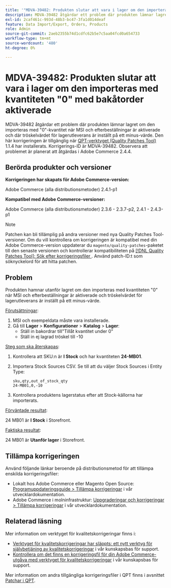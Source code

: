 ```yaml
---
title: '"MDVA-39482: Produkten slutar att vara i lager om den importeras med kvantiteten "0" och backorenheter är aktiverade"'
description: MDVA-39482 åtgärdar ett problem där produkten lämnar lagret om den importeras med "0"-kvantitet när MSI och efterbeställningar är aktiverade och där tröskelvärdet för lagerutleverans är inställt på ett minus-värde. Den här korrigeringen är tillgänglig när [QPT-verktyget (Quality Patches Tool)](https://experienceleague.adobe.com/en/docs/commerce-operations/upgrade-guide/patches/overview) 1.1.4 är installerat. Korrigerings-ID är MDVA-39482. Observera att problemet är planerat att åtgärdas i Adobe Commerce 2.4.4.
exl-id: 2caf461c-993d-48b3-bc47-3fa1d014deaf
feature: Data Import/Export, Orders, Products
role: Admin
source-git-commit: 2aeb2355b74d1cdfc62b5e7c5aa04fcd0a654733
workflow-type: tm+mt
source-wordcount: '480'
ht-degree: 0%

---
```


# MDVA-39482: Produkten slutar att vara i lager om den importeras med kvantiteten &quot;0&quot; med bakåtorder aktiverade

MDVA-39482 åtgärdar ett problem där produkten lämnar lagret om den importeras med &quot;0&quot;-kvantitet när MSI och efterbeställningar är aktiverade och där tröskelvärdet för lagerutleverans är inställt på ett minus-värde. Den här korrigeringen är tillgänglig när [QPT-verktyget (Quality Patches Tool)](https://experienceleague.adobe.com/en/docs/commerce-operations/upgrade-guide/patches/overview) 1.1.4 har installerats. Korrigerings-ID är MDVA-39482. Observera att problemet är planerat att åtgärdas i Adobe Commerce 2.4.4.

## Berörda produkter och versioner

**Korrigeringen har skapats för Adobe Commerce-version:**

Adobe Commerce (alla distributionsmetoder) 2.4.1-p1

**Kompatibel med Adobe Commerce-versioner:**

Adobe Commerce (alla distributionsmetoder) 2.3.6 - 2.3.7-p2, 2.4.1 - 2.4.3-p1

>[!NOTE]
>
>Patchen kan bli tillämplig på andra versioner med nya Quality Patches Tool-versioner. Om du vill kontrollera om korrigeringen är kompatibel med din Adobe Commerce-version uppdaterar du `magento/quality-patches`-paketet till den senaste versionen och kontrollerar kompatibiliteten på [[!DNL Quality Patches Tool]: Sök efter korrigeringsfiler ](https://experienceleague.adobe.com/tools/commerce-quality-patches/index.html). Använd patch-ID:t som söknyckelord för att hitta patchen.

## Problem

Produkten hamnar utanför lagret om den importeras med kvantiteten &quot;0&quot; när MSI och efterbeställningar är aktiverade och tröskelvärdet för lagerutleverans är inställt på ett minus-värde.

<u>Förutsättningar</u>:

1. MSI och exempeldata måste vara installerade.
1. Gå till **Lager** > **Konfigurationer** > **Katalog** > **Lager**:
   * Ställ in bakordrar till&quot;Tillåt kvantitet under 0&quot;
   * Ställ in ej lagrad tröskel till -10

<u>Steg som ska återskapas</u>:

1. Kontrollera att SKU:n är **I Stock** och har kvantiteten **24-MB01**.
1. Importera Stock Sources CSV. Se till att du väljer Stock Sources i Entity Type:

   ```code panel
   sku,qty,out_of_stock_qty
   24-MB01,0,-10
   ```

1. Kontrollera produktens lagerstatus efter att Stock-källorna har importerats.

<u>Förväntade resultat</u>:

24 MB01 är **I Stock** i Storefront.

<u>Faktiska resultat</u>:

24 MB01 är **Utanför lager** i Storefront.

## Tillämpa korrigeringen

Använd följande länkar beroende på distributionsmetod för att tillämpa enskilda korrigeringsfiler:

* Lokalt hos Adobe Commerce eller Magento Open Source: [Programuppdateringsguide > Tillämpa korrigeringar](https://experienceleague.adobe.com/en/docs/commerce-operations/tools/quality-patches-tool/usage) i vår utvecklardokumentation.
* Adobe Commerce i molninfrastruktur: [Uppgraderingar och korrigeringar > Tillämpa korrigeringar](https://experienceleague.adobe.com/en/docs/commerce-cloud-service/user-guide/develop/upgrade/apply-patches) i vår utvecklardokumentation.

## Relaterad läsning

Mer information om verktyget för kvalitetskorrigeringar finns i:

* [Verktyget för kvalitetskorrigeringar har släppts: ett nytt verktyg för självbetjäning av kvalitetskorrigeringar](/help/announcements/adobe-commerce-announcements/magento-quality-patches-released-new-tool-to-self-serve-quality-patches.md) i vår kunskapsbas för support.
* [Kontrollera om det finns en korrigeringsfil för din Adobe Commerce-utgåva med verktyget för kvalitetskorrigeringar](/help/support-tools/patches-available-in-qpt-tool/check-patch-for-magento-issue-with-magento-quality-patches.md) i vår kunskapsbas för support.

Mer information om andra tillgängliga korrigeringsfiler i QPT finns i avsnittet [Patchar i QPT](https://support.magento.com/hc/en-us/sections/360010506631-Patches-available-in-QPT-tool-).
